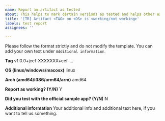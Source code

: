 ```yaml
---
name: Report an artifact as tested
about: This helps to mark certain versions as tested and helps other users in their version decision.
title: '[TR] Artifact <TAG> on <OS> is <working/not working>'
labels: test report
assignees: ''

---
```


Please follow the format strictly and do not modify the template. You can add your own text under `Additional information`.

**Tag**
v1.0.0+jcef-XXXXXXX+cef-...

**OS (linux/windows/macosx)**
linux

**Arch (amd64/i386/arm64/arm)**
amd64

**Report as working? (Y/N)**
Y

**Did you test with the official sample app? (Y/N)**
N

**Additional information**
Your additional info and additional text here, if you want to tell us something.
